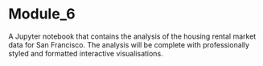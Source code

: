 # Module_6
A Jupyter notebook that contains the analysis of the housing rental market data for San Francisco. The analysis will be complete with professionally styled and formatted interactive visualisations.

